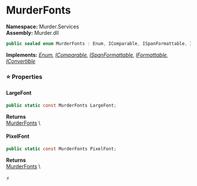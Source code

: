 # MurderFonts

**Namespace:** Murder.Services \
**Assembly:** Murder.dll

```csharp
public sealed enum MurderFonts : Enum, IComparable, ISpanFormattable, IFormattable, IConvertible
```

**Implements:** _[Enum](https://learn.microsoft.com/en-us/dotnet/api/System.Enum?view=net-7.0), [IComparable](https://learn.microsoft.com/en-us/dotnet/api/System.IComparable?view=net-7.0), [ISpanFormattable](https://learn.microsoft.com/en-us/dotnet/api/System.ISpanFormattable?view=net-7.0), [IFormattable](https://learn.microsoft.com/en-us/dotnet/api/System.IFormattable?view=net-7.0), [IConvertible](https://learn.microsoft.com/en-us/dotnet/api/System.IConvertible?view=net-7.0)_

### ⭐ Properties
#### LargeFont
```csharp
public static const MurderFonts LargeFont;
```

**Returns** \
[MurderFonts](../../Murder/Services/MurderFonts.html) \
#### PixelFont
```csharp
public static const MurderFonts PixelFont;
```

**Returns** \
[MurderFonts](../../Murder/Services/MurderFonts.html) \


⚡